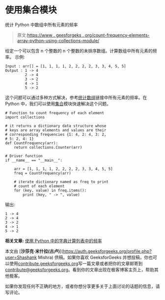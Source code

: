 # 使用集合模块

统计 Python 中数组中所有元素的频率

> 原文:[https://www . geesforgeks . org/count-frequency-elements-array-python-using-collections-module/](https://www.geeksforgeeks.org/count-frequencies-elements-array-python-using-collections-module/)

给定一个可以包含 n 个整数的 n 个整数的未排序数组。计算数组中所有元素的频率。
示例:

```
Input : arr[] = [1, 1, 1, 1, 2, 2, 2, 2, 3, 3, 4, 5, 5]
Output : 1 -> 4
         2 -> 4
         3 -> 2
         4 -> 1
         5 -> 2

```

这个问题可以通过多种方式解决，参考[统计数组](https://www.geeksforgeeks.org/count-frequencies-elements-array-o1-extra-space-time/)链接中所有元素的频率。在 Python 中，我们可以使用[集合](https://docs.python.org/2/library/collections.html#collections.Counter)模块快速解决这个问题。

```
# Function to count frequency of each element 
import collections

# it returns a dictionary data structure whose 
# keys are array elements and values are their 
# corresponding frequencies {1: 4, 2: 4, 3: 2, 
# 5: 2, 4: 1}
def CountFrequency(arr):
    return collections.Counter(arr)  

# Driver function
if __name__ == "__main__":

    arr = [1, 1, 1, 1, 2, 2, 2, 2, 3, 3, 4, 5, 5]
    freq = CountFrequency(arr)

    # iterate dictionary named as freq to print
    # count of each element
    for (key, value) in freq.items():
        print (key, " -> ", value)
```

输出:

```
1 -> 4
2 -> 4
3 -> 2
4 -> 1
5 -> 2

```

**相关文章:**
[使用 Python 中的字典计算列表中的频率](https://www.geeksforgeeks.org/counting-the-frequencies-in-a-list-using-dictionary-in-python/)

本文由 [**沙莎克·米什拉(古卢)**](https://auth.geeksforgeeks.org/profile.php?user=Shashank Mishra) 供稿。如果你喜欢 GeeksforGeeks 并想投稿，你也可以使用[contribute.geeksforgeeks.org](http://www.contribute.geeksforgeeks.org)写一篇文章或者把你的文章邮寄到 contribute@geeksforgeeks.org。看到你的文章出现在极客博客主页上，帮助其他极客。

如果你发现任何不正确的地方，或者你想分享更多关于上面讨论的话题的信息，请写评论。